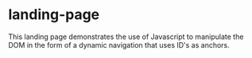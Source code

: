 # landing-page

This landing page demonstrates the use of Javascript to manipulate the DOM in the form of a dynamic navigation that uses ID's as anchors. 
